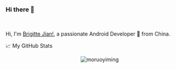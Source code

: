 ### Hi there 👋
<br />

Hi, I'm [Brigitte Jian!](https://moruoyiming.github.io/), a passionate Android Developer 🚀 from China.

📈 My GitHub Stats
<p align="center"> <img src="https://github-readme-stats.vercel.app/api?username=moruoyiming&show_icons=true&theme=gotham" alt="moruoyiming" />

